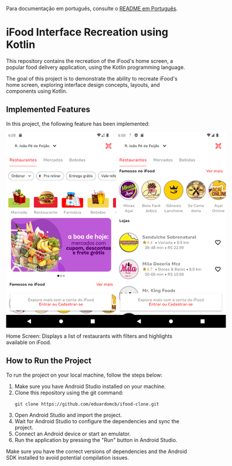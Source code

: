 Para documentação em português, consulte o [README em Português](docs/README.pt.md).

# iFood Interface Recreation using Kotlin

This repository contains the recreation of the iFood's home screen, a popular food delivery application, using the Kotlin programming language.

The goal of this project is to demonstrate the ability to recreate iFood's home screen, exploring interface design concepts, layouts, and components using Kotlin.

## Implemented Features

In this project, the following feature has been implemented:

<div style="display: flex; justify-content: space-between;">
    <img src="screenshots/tela_inicial.png" alt="Image 1" width="300"/>
    <img src="screenshots/tela_inicial2.png" alt="Image 2" width="300"/>
</div>

Home Screen: Displays a list of restaurants with filters and highlights available on iFood.

## How to Run the Project

To run the project on your local machine, follow the steps below:

1. Make sure you have Android Studio installed on your machine.
2. Clone this repository using the git command:
   ```
   git clone https://github.com/eduardomcb/ifood-clone.git
   ```
3. Open Android Studio and import the project.
4. Wait for Android Studio to configure the dependencies and sync the project.
5. Connect an Android device or start an emulator.
6. Run the application by pressing the "Run" button in Android Studio.

Make sure you have the correct versions of dependencies and the Android SDK installed to avoid potential compilation issues.
